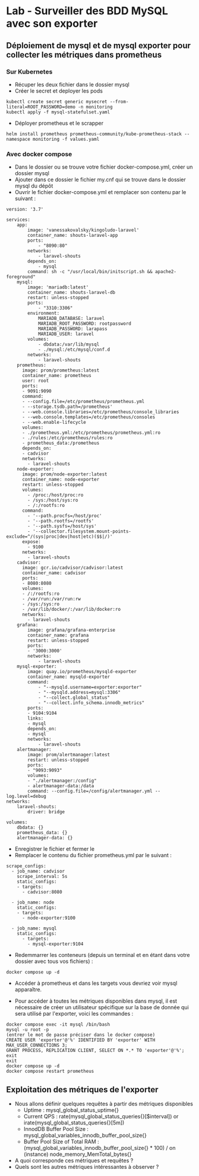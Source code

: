# Lab - Surveiller des BDD MySQL avec son exporter

## Déploiement de mysql et de mysql exporter pour collecter les métriques dans prometheus 

### Sur Kubernetes

- Récuper les deux fichier  dans le dossier mysql 
- Créer le secret et deployer les pods
```
kubectl create secret generic mysecret --from-literal=ROOT_PASSWORD=demo -n monitoring
kubectl apply -f mysql-statefulset.yaml
```

- Déployer prometheus et le scrapper 
```
helm install prometheus prometheus-community/kube-prometheus-stack --namespace monitoring -f values.yaml
```

### Avec docker compose
* Dans le dossier ou se trouve votre fichier docker-compose.yml, créer un dossier mysql
* Ajouter dans ce dossier le fichier my.cnf qui se trouve dans le dossier mysql du dépôt
* Ouvrir le fichier docker-compose.yml et remplacer son contenu par le suivant :
```
version: '3.7'

services:
    app:
        image: 'vanessakovalsky/kingoludo-laravel'
        container_name: shouts-laravel-app
        ports:
            - "8090:80"
        networks:
            - laravel-shouts
        depends_on:
            - mysql
        command: sh -c "/usr/local/bin/initscript.sh && apache2-foreground"
    mysql:
        image: 'mariadb:latest'
        container_name: shouts-laravel-db
        restart: unless-stopped
        ports:
            - "3310:3306"
        environment:
            MARIADB_DATABASE: laravel
            MARIADB_ROOT_PASSWORD: rootpassword
            MARIADB_PASSWORD: larapass
            MARIADB_USER: laravel
        volumes:
            - dbdata:/var/lib/mysql
            - ./mysql:/etc/mysql/conf.d
        networks:
            - laravel-shouts
    prometheus:
      image: prom/prometheus:latest
      container_name: prometheus
      user: root
      ports:
      - 9091:9090
      command:
      - --config.file=/etc/prometheus/prometheus.yml
      - --storage.tsdb.path=/prometheus'
      - --web.console.libraries=/etc/prometheus/console_libraries
      - --web.console.templates=/etc/prometheus/consoles
      - --web.enable-lifecycle
      volumes:
      - ./prometheus.yml:/etc/prometheus/prometheus.yml:ro
      - ./rules:/etc/prometheus/rules:ro
      - prometheus_data:/prometheus
      depends_on:
      - cadvisor
      networks:
        - laravel-shouts
    node-exporter:
      image: prom/node-exporter:latest
      container_name: node-exporter
      restart: unless-stopped
      volumes:
        - /proc:/host/proc:ro
        - /sys:/host/sys:ro
        - /:/rootfs:ro
      command:
        - '--path.procfs=/host/proc'
        - '--path.rootfs=/rootfs'
        - '--path.sysfs=/host/sys'
        - '--collector.filesystem.mount-points-exclude=^/(sys|proc|dev|host|etc)($$|/)'
      expose:
        - 9100
      networks:
        - laravel-shouts
    cadvisor:
      image: gcr.io/cadvisor/cadvisor:latest
      container_name: cadvisor
      ports:
      - 8080:8080
      volumes:
      - /:/rootfs:ro
      - /var/run:/var/run:rw
      - /sys:/sys:ro
      - /var/lib/docker/:/var/lib/docker:ro
      networks:
        - laravel-shouts
    grafana:
        image: grafana/grafana-enterprise
        container_name: grafana
        restart: unless-stopped
        ports:
        - '3000:3000'
        networks:
            - laravel-shouts
    mysql-exporter:
        image: quay.io/prometheus/mysqld-exporter
        container_name: mysqld-exporter
        command:
            - "--mysqld.username=exporter:exporter"
            - "--mysqld.address=mysql:3306"
            - "--collect.global_status"
            - "--collect.info_schema.innodb_metrics"
        ports:
        - 9104:9104
        links:
        - mysql
        depends_on:
        - mysql
        networks:
            - laravel-shouts
    alertmanager:
        image: prom/alertmanager:latest
        restart: unless-stopped
        ports:
        - "9093:9093"
        volumes:
        - "./alertmanager:/config"
        - alertmanager-data:/data
        command: --config.file=/config/alertmanager.yml --log.level=debug
networks:
    laravel-shouts:
        driver: bridge

volumes:
    dbdata: {}
    prometheus_data: {}
    alertmanager-data: {}
```
* Enregistrer le fichier et fermer le
* Remplacer le contenu du fichier prometheus.yml par le suivant :
```
scrape_configs:
  - job_name: cadvisor
    scrape_interval: 5s
    static_configs:
    - targets:
      - cadvisor:8080

  - job_name: node
    static_configs:
    - targets:
      - node-exporter:9100
  
  - job_name: mysql
    static_configs:
      - targets:
        - mysql-exporter:9104
```
* Redemmarrer les conteneurs (depuis un terminal et en étant dans votre dossier avec tous vos fichiers) :

```
docker compose up -d 
```

* Accéder à prometheus et dans les targets vous devriez voir mysql apparaître.

* Pour accéder à toutes les métriques disponibles dans mysql, il est nécessaire de créer un utilisateur spécifique sur la base de donnée qui sera utilisé par l'exporter, voici les commandes :
```
docker compose exec -it mysql /bin/bash
mysql -u root -p
(entrer le mot de passe préciser dans le docker compose)
CREATE USER 'exporter'@'%' IDENTIFIED BY 'exporter' WITH MAX_USER_CONNECTIONS 3;
GRANT PROCESS, REPLICATION CLIENT, SELECT ON *.* TO 'exporter'@'%';
exit
exit
docker compose up -d
docker compose restart prometheus
```
## Exploitation des métriques de l'exporter

* Nous allons définir quelques requêtes à partir des métriques disponibles
    * Uptime : mysql_global_status_uptime{}
    * Current QPS : rate(mysql_global_status_queries{}[$interval]) or irate(mysql_global_status_queries{}[5m])
    * InnodDB Buffer Pool Size : mysql_global_variables_innodb_buffer_pool_size{}
    * Buffer Pool Size of Total RAM : (mysql_global_variables_innodb_buffer_pool_size{} * 100) / on (instance) node_memory_MemTotal_bytes{}
* A quoi corresponde ces métriques et requêtes ?
* Quels sont les autres métriques intéressantes à observer ?
